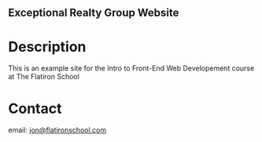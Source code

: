 Exceptional Realty Group Website
---

# Description
This is an example site for the Intro to Front-End Web Developement course at The Flatiron School

# Contact
email: jon@flatironschool.com 
